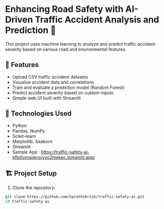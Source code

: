 # Enhancing Road Safety with AI-Driven Traffic Accident Analysis and Prediction 🚦

This project uses machine learning to analyze and predict traffic accident severity based on various road and environmental features.

## 🚀 Features
- Upload CSV traffic accident datasets
- Visualize accident data and correlations
- Train and evaluate a prediction model (Random Forest)
- Predict accident severity based on custom inputs
- Simple web UI built with Streamlit

## 🧠 Technologies Used
- Python
- Pandas, NumPy
- Scikit-learn
- Matplotlib, Seaborn
- Streamlit
- Sample App : https://traffic-safety-ai-kfbjhymspknyjyvo2mekec.streamlit.app/

## 🏗️ Project Setup

1. Clone the repository:

```bash
git clone https://github.com/SarathiKrish/traffic-safety-ai.git
cd traffic-safety-ai
